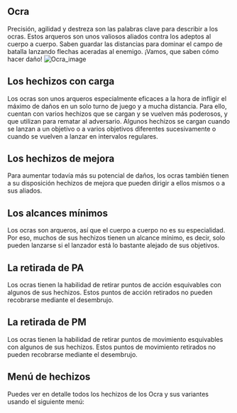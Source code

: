 ## Ocra
Precisión, agilidad y destreza son las palabras clave para describir a los ocras. Estos arqueros son unos valiosos aliados contra los adeptos al cuerpo a cuerpo. Saben guardar las distancias para dominar el campo de batalla lanzando flechas aceradas al enemigo. ¡Vamos, que saben cómo hacer daño!
![Ocra_image](https://cdn.discordapp.com/attachments/1103795819691376721/1103796358302928916/9.png)

## Los hechizos con carga
Los ocras son unos arqueros especialmente eficaces a la hora de infligir el máximo de daños en un solo turno de juego y a mucha distancia.
Para ello, cuentan con varios hechizos que se cargan y se vuelven más poderosos, y que utilizan para rematar al adversario.
Algunos hechizos se cargan cuando se lanzan a un objetivo o a varios objetivos diferentes sucesivamente o cuando se vuelven a lanzar en intervalos regulares.

## Los hechizos de mejora
Para aumentar todavía más su potencial de daños, los ocras también tienen a su disposición hechizos de mejora que pueden dirigir a ellos mismos o a sus aliados.

## Los alcances mínimos
Los ocras son arqueros, así que el cuerpo a cuerpo no es su especialidad. Por eso, muchos de sus hechizos tienen un alcance mínimo, es decir, solo pueden lanzarse si el lanzador está lo bastante alejado de sus objetivos.

## La retirada de PA
Los ocras tienen la habilidad de retirar puntos de acción esquivables con algunos de sus hechizos.
Estos puntos de acción retirados no pueden recobrarse mediante el desembrujo.

## La retirada de PM
Los ocras tienen la habilidad de retirar puntos de movimiento esquivables con algunos de sus hechizos.
Estos puntos de movimiento retirados no pueden recobrarse mediante el desembrujo.

## Menú de hechizos
Puedes ver en detalle todos los hechizos de los Ocra y sus variantes usando el siguiente menú:
<component type={OCRA_SPELLS_MENU}>